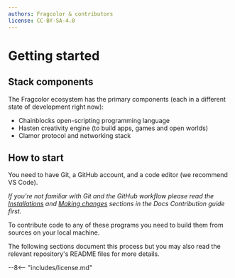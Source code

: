 ```yaml
---
authors: Fragcolor & contributors
license: CC-BY-SA-4.0
---
```


# Getting started

## Stack components
The Fragcolor ecosystem has the primary components (each in a different state of development right now):
- Chainblocks open-scripting programming language
- Hasten creativity engine (to build apps, games and open worlds)
- Clamor protocol and networking stack

## How to start

You need to have Git, a GitHub account, and a code editor (we recommend VS Code).

*If you're not familiar with Git and the GitHub workflow please read the [Installations](https://docs.fragcolor.xyz/docs/01.installations/) and [Making changes](https://docs.fragcolor.xyz/docs/02.making-changes/) sections in the Docs Contribution guide first.*

To contribute code to any of these programs you need to build them from sources on your local machine.

The following sections document this process but you may also read the relevant repository's README files for more details.


--8<-- "includes/license.md"